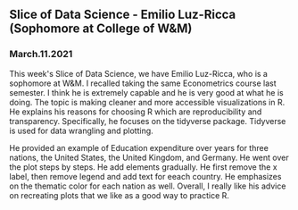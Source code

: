 ## Slice of Data Science - Emilio Luz-Ricca (Sophomore at College of W&M)
### March.11.2021

This week's Slice of Data Science, we have Emilio Luz-Ricca, who is a sophomore at W&M. I recalled taking the same Econometrics course last semester. 
I think he is extremely capable and he is very good at what he is doing. The topic is making cleaner and more accessible visualizations in R. He explains his reasons for choosing R which are reproducibility and transparency.
Specifically, he focuses on the tidyverse package. Tidyverse is used for data wrangling and plotting. 

He provided an example of Education expenditure over years for three nations, the United States, the United Kingdom, and Germany.
He went over the plot steps by steps. He add elements gradually. He first remove the x label, then remove legend and add text
for eeach country. He emphasizes on the thematic color for each nation as well. Overall, I really like his advice on recreating plots that we like as a good way to practice R. 

